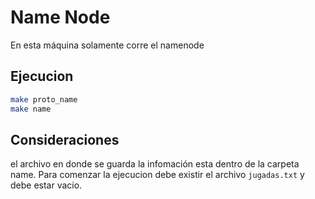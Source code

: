# Name Node
En esta máquina solamente corre el namenode

## Ejecucion
```bash
make proto_name
make name
```

## Consideraciones
el archivo en donde se guarda la infomación esta dentro de la carpeta name.
Para comenzar la ejecucion debe existir el archivo `jugadas.txt` y debe estar vacio.